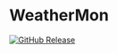 # WeatherMon
[![GitHub Release](https://img.shields.io/github/release/WeatherMon23/WeatherMon)](https://github.com/OWASP/Amass/releases/latest)